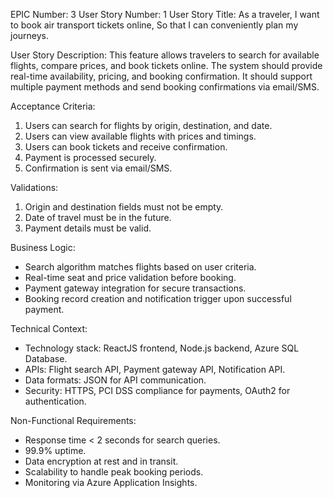EPIC Number: 3
User Story Number: 1
User Story Title: As a traveler, I want to book air transport tickets online, So that I can conveniently plan my journeys.

User Story Description: This feature allows travelers to search for available flights, compare prices, and book tickets online. The system should provide real-time availability, pricing, and booking confirmation. It should support multiple payment methods and send booking confirmations via email/SMS.

Acceptance Criteria:
1. Users can search for flights by origin, destination, and date.
2. Users can view available flights with prices and timings.
3. Users can book tickets and receive confirmation.
4. Payment is processed securely.
5. Confirmation is sent via email/SMS.

Validations:
1. Origin and destination fields must not be empty.
2. Date of travel must be in the future.
3. Payment details must be valid.

Business Logic: 
- Search algorithm matches flights based on user criteria.
- Real-time seat and price validation before booking.
- Payment gateway integration for secure transactions.
- Booking record creation and notification trigger upon successful payment.

Technical Context: 
- Technology stack: ReactJS frontend, Node.js backend, Azure SQL Database.
- APIs: Flight search API, Payment gateway API, Notification API.
- Data formats: JSON for API communication.
- Security: HTTPS, PCI DSS compliance for payments, OAuth2 for authentication.

Non-Functional Requirements:
- Response time < 2 seconds for search queries.
- 99.9% uptime.
- Data encryption at rest and in transit.
- Scalability to handle peak booking periods.
- Monitoring via Azure Application Insights.
